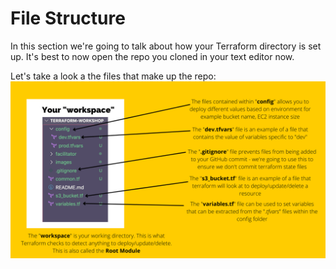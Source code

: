 # File Structure
In this section we're going to talk about how your Terraform directory is set up. It's best to now open the repo you cloned in your text editor now.

Let's take a look a the files that make up the repo:
![file-structure-visual-guide](../images/file-structure.png)